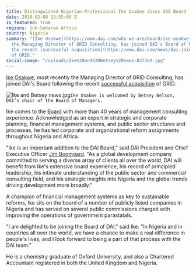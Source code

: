```yaml
---
title: Distinguished Nigerian Professional Ike Osakwe Joins DAI Board
date: 2018-02-09 13:55:00 Z
is_featured: true
regions: Sub-Saharan Africa
country: Nigeria
summary: "[Ike Osakwe](https://www.dai.com/who-we-are/board/ike-osakwe), most recently
  the Managing Director of GRID Consulting, has joined DAI's Board of Managers following
  the recent [successful acquisition](https://www.dai.com/news/dai-joins-forces-with-nigerias-grid-consulting)
  of GRID."
social-image: "/uploads/Ike%20and%20Betsey%20news-8377e2.jpg"
---
```


[Ike Osakwe](https://www.dai.com/who-we-are/board/ike-osakwe), most recently the Managing Director of GRID Consulting, has joined DAI's Board following the recent [successful acquisition](https://www.dai.com/news/dai-joins-forces-with-nigerias-grid-consulting) of GRID.

![Ike and Betsey news.jpg](/uploads/Ike%20and%20Betsey%20news.jpg)`Ike Osakwe is welcomed by Betsey Nelson, DAI’s chair of the Board of Managers.`

<!--more-->

Ike comes to the [Board](https://www.dai.com/who-we-are/leadership/board.html) with more than 40 years of management consulting experience. Acknowledged as an expert in strategic and corporate planning, financial management systems, and public sector structures and processes, he has led corporate and organizational reform assignments throughout Nigeria and Africa.

"Ike is an important addition to the DAI Board," said DAI President and Chief Executive Officer [Jim Boomgard](https://www.dai.com/who-we-are/board/james-boomgard). "As a global development company committed to serving a diverse array of clients all over the world, DAI will benefit from Ike's extensive board experience, his record of principled leadership, his intimate understanding of the public sector and commercial consulting field, and his strategic insights into Nigeria and the global trends driving development more broadly."

A champion of financial management systems as key to sustainable reforms, Ike sits on the board of a number of publicly listed companies in Nigeria and has served on several public commissions charged with improving the operations of government parastatals.

"I am delighted to be joining the Board of DAI," said Ike. "In Nigeria and in countries all over the world, we have a chance to make a real difference in people's lives, and I look forward to being a part of that process with the DAI team."

He is a chemistry graduate of Oxford University, and also a Chartered Accountant registered in both the United Kingdom and Nigeria.